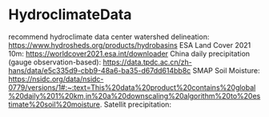 # HydroclimateData
recommend hydroclimate data center
watershed delineation:  https://www.hydrosheds.org/products/hydrobasins
ESA Land Cover 2021 10m: https://worldcover2021.esa.int/downloader
China daily precipitation (gauge observation-based): https://data.tpdc.ac.cn/zh-hans/data/e5c335d9-cbb9-48a6-ba35-d67dd614bb8c
SMAP Soil Moisture: https://nsidc.org/data/nsidc-0779/versions/1#:~:text=This%20data%20product%20contains%20global%20daily%201%20km,in%20a%20downscaling%20algorithm%20to%20estimate%20soil%20moisture.
Satellit precipitation: 
